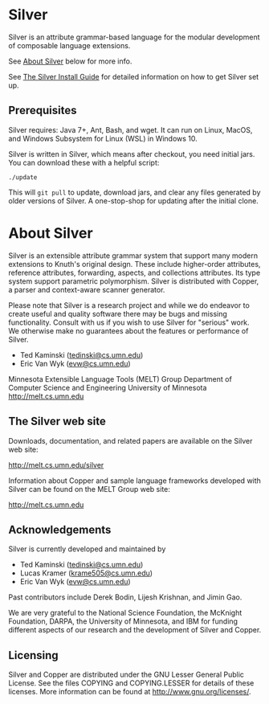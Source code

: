 # Silver

Silver is an attribute grammar-based language for the modular development of composable language extensions.

See [About Silver](#about-silver) below for more info.

See [The Silver Install Guide](http://melt.cs.umn.edu/silver/install-guide) for detailed information on how to get Silver set up.

## Prerequisites

Silver requires: Java 7+, Ant, Bash, and wget. It can run on Linux, MacOS, and Windows Subsystem for Linux (WSL) in Windows 10.

Silver is written in Silver, which means after checkout, you need initial jars. You can download these with a helpful script:

```
./update
```

This will `git pull` to update, download jars, and clear any files generated by older versions of Silver.
A one-stop-shop for updating after the initial clone.


# About Silver

Silver is an extensible attribute grammar system that support many
modern extensions to Knuth's original design.  These include
higher-order attributes, reference attributes, forwarding, aspects,
and collections attributes.  Its type system support parametric
polymorphism.  Silver is distributed with Copper, a parser and
context-aware scanner generator.

Please note that Silver is a research project and while we do endeavor
to create useful and quality software there may be bugs and missing
functionality.  Consult with us if you wish to use Silver for
"serious" work.  We otherwise make no guarantees about the features or
performance of Silver.

* Ted Kaminski  (tedinski@cs.umn.edu)
* Eric Van Wyk  (evw@cs.umn.edu)

Minnesota Extensible Language Tools (MELT) Group
Department of Computer Science and Engineering
University of Minnesota
http://melt.cs.umn.edu


## The Silver web site

Downloads, documentation, and related papers are available on the
Silver web site: 

http://melt.cs.umn.edu/silver

Information about Copper and sample language frameworks developed with
Silver can be found on the MELT Group web site:

http://melt.cs.umn.edu


## Acknowledgements

Silver is currently developed and maintained by

* Ted Kaminski  (tedinski@cs.umn.edu)
* Lucas Kramer  (krame505@cs.umn.edu)
* Eric Van Wyk  (evw@cs.umn.edu)

Past contributors include Derek Bodin, Lijesh Krishnan, and Jimin Gao.

We are very grateful to the National Science Foundation, the McKnight
Foundation, DARPA, the University of Minnesota, and IBM for funding
different aspects of our research and the development of Silver and
Copper. 


## Licensing

Silver and Copper are distributed under the GNU Lesser General Public
License.  See the files COPYING and COPYING.LESSER for details of
these licenses.  More information can be found at
http://www.gnu.org/licenses/.

